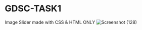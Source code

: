 # GDSC-TASK1
Image Slider made with CSS &amp; HTML ONLY
![Screenshot (128)](https://user-images.githubusercontent.com/83290371/133389093-a37573ce-d1df-4ca7-8247-c373f3ac1691.png)

